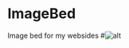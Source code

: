 # ImageBed
Image bed for my websides
#<img src="https://cdn.jsdelivr.net/gh/Noah-Li2012/name @main/image name.png" alt="alt">
